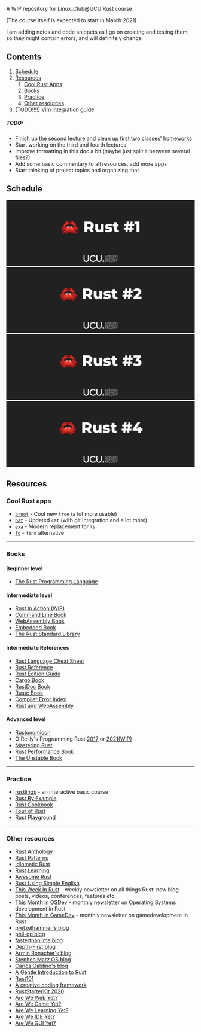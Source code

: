 A WIP repository for Linux_Club@UCU Rust course

(The course itself is expected to start in March 2021)

I am adding notes and code snippets as I go on creating and testing them,
so they might contain errors, and will definitely change

## Contents
1. [Schedule](#Schedule)
1. [Resources](#Resources)
	1. [Cool Rust Apps](#Cool-Rust-Apps)
	1. [Books](#Books)
	1. [Practice](#Practice)
	1. [Other resources](#Other-resources)
1. [(TODO!!!!) Vim integration guide]()

##### TODO:
* Finish up the second lecture and clean up first two classes' homeworks
* Start working on the third and fourth lectures
* Improve formatting in this doc a bit (maybe just split it between several files?)
* Add some basic commentary to all resources, add more apps
* Start thinking of project topics and organizing that

## Schedule

[![](images/week6.png)](rust_1/lecture.pdf)
[![](images/week7.png)](rust_2/lecture.pdf)
[![](images/week9.png)]()
[![](images/week10.png)]()

## Resources

### Cool Rust apps

* [`broot`](https://github.com/Canop/broot) - Cool new `tree` (a lot more usable)
* [`bat`](https://github.com/sharkdp/bat) -  Updated `cat` (with git integration and a lot more)
* [`exa`](https://github.com/ogham/exa) - Modern replacement for `ls` 
* [`fd`](https://github.com/sharkdp/fd) - `find` alternative 

---
### Books

#### Beginner level

* [The Rust Programming Language](https://doc.rust-lang.org/book/)

#### Intermediate level

* [Rust In Action (WIP)](https://livebook.manning.com/book/rust-in-action/welcome/v-15/)
* [Command Line Book](https://rust-cli.github.io/book/index.html)
* [WebAssembly Book](https://rustwasm.github.io/docs/book/)
* [Embedded Book](https://doc.rust-lang.org/embedded-book)
* [The Rust Standard Library](https://doc.rust-lang.org/std/index.html)

#### Intermediate References

* [Rust Language Cheat Sheet](https://cheats.rs/)
* [Rust Reference](https://doc.rust-lang.org/reference/index.html)
* [Rust Edition Guide](https://doc.rust-lang.org/edition-guide/index.html)
* [Cargo Book](https://doc.rust-lang.org/cargo/index.html)
* [RustDoc Book](https://doc.rust-lang.org/rustdoc/index.html)
* [Rustc Book](https://doc.rust-lang.org/rustc/index.html)
* [Compiler Error Index](https://doc.rust-lang.org/error-index.html)
* [Rust and WebAssembly](https://rustwasm.github.io/book/)

#### Advanced level

* [Rustonomicon](https://doc.rust-lang.org/nomicon/index.html)
* O'Reilly's Programming Rust [2017](https://1lib.eu/book/3400043/791885) or [2021(WIP)](https://1lib.eu/book/11015337/796e6b)
* [Mastering Rust](https://1lib.eu/book/4991763/d99ef4)
* [Rust Performance Book](https://nnethercote.github.io/perf-book/)
* [The Unstable Book](https://doc.rust-lang.org/nightly/unstable-book/index.html)

---
### Practice

* [rustlings](https://github.com/rust-lang/rustlings/) - an interactive basic course
* [Rust By Example](https://doc.rust-lang.org/stable/rust-by-example/)
* [Rust Cookbook](https://rust-lang-nursery.github.io/rust-cookbook/)
* [Tour of Rust](https://tourofrust.com/)
* [Rust Playground](https://play.rust-lang.org/)

---
### Other resources

* [Rust Anthology](https://github.com/brson/rust-anthology)
* [Rust Patterns](https://github.com/rust-unofficial/patterns)
* [Idiomatic Rust](https://github.com/mre/idiomatic-rust)
* [Rust Learning](https://github.com/ctjhoa/rust-learning)
* [Awesome Rust](https://github.com/rust-unofficial/awesome-rust)
* [Rust Using Simple English](https://github.com/Dhghomon/easy_rust)
* [This Week In Rust](https://this-week-in-rust.org/) - weekly newsletter on all things Rust: new blog posts, videos, conferences, features etc. 
* [This Month in OSDev](https://rust-osdev.com/) - monthly newsletter on Operating Systems development in Rust
* [This Month in GameDev](https://rust-gamedev.github.io/) - monthly newsletter on gamedevelopment in Rust
* [pretzelhammer's blog](https://github.com/pretzelhammer/rust-blog/)
* [phil-op blog](https://os.phil-opp.com/)
* [fasterthanlime blog](https://fasterthanli.me/)
* [Depth-First blog](https://depth-first.com/)
* [Armin Ronacher's blog](https://lucumr.pocoo.org/about/)
* [Stephen Marz OS blog](https://osblog.stephenmarz.com/)
* [Carlos Galdino's blog](https://blog.carlosgaldino.com/)
* [A Gentle Introduction to Rust](https://stevedonovan.github.io/rust-gentle-intro/)
* [Rust101](https://www.ralfj.de/projects/rust-101/)
* [A creative coding framework](https://nannou.cc/)
* [RustStarterKit 2020](https://wiki.alopex.li/RustStarterKit2020)
* [Are We Web Yet?](https://www.arewewebyet.org/)
* [Are We Game Yet?](https://arewegameyet.rs/)
* [Are We Learning Yet?](http://www.arewelearningyet.com/)
* [Are We IDE Yet?](https://areweideyet.com/)
* [Are We GUI Yet?](https://www.areweguiyet.com/)

